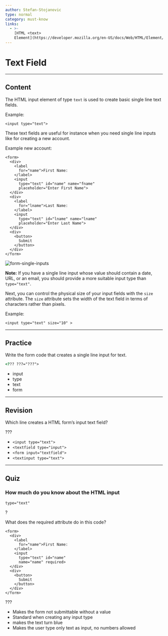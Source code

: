 ```yaml
---
author: Stefan-Stojanovic
type: normal
category: must-know
links:
  - >-
    [HTML <text>
    Element](https://developer.mozilla.org/en-US/docs/Web/HTML/Element/input/text){documentation}
---
```


# Text Field


---

## Content

The HTML input element of type `text` is used to create basic single line text fields.

Example:

```plain-text
<input type="text">
```

These text fields are useful for instance when you need single line inputs like for creating a new account.

Example new account:

```plain-text
<form>
  <div>
    <label
      for="name">First Name:
    </label>
    <input
      type="text" id="name" name="fname"
      placeholder="Enter First Name">
  </div>
  <div>
    <label
      for="lname">Last Name:
    </label>
    <input
      type="text" id="lname" name="lname"
      placeholder="Enter Last Name">
  </div>
  <div>
    <button>
      Submit
    </button>
  </div>
</form>
```

![form-single-inputs](https://img.enkipro.com/288b0d8a651a817fb7823f658c586825.png)

**Note:** If you have a single line input whose value should contain a date, URL, or an email, you should provide a more suitable input type than `type="text"`.

Next, you can control the physical size of your input fields with the `size` attribute. The `size` attribute sets the width of the text field in terms of characters rather than pixels.

Example: 

```plain-text
<input type="text" size="10" >
```


---

## Practice

Write the form code that creates a single line input for text.

```html
<??? ???="???">
```

- input
- type
- text
- form


---

## Revision

Which line creates a HTML form’s input text field?

???

- `<input type="text">`
- `<textfield type="input">`
- `<form input="textfield">`
- `<textinput type="text">`


---

## Quiz

### How much do you know about the HTML input


`type="text"`

?

What does the required attribute do in this code?

```plain-text
<form>
  <div>
    <label
      for="name">First Name:
    </label>
    <input
      type="text" id="name"
      name="name" required>
  </div>
  <div>
    <button>
      Submit
    </button>
  </div>
</form>
```

???

- Makes the form not submittable without a value
- Standard when creating any input type
- makes the text turn blue
- Makes the user type only text as input, no numbers allowed
 

